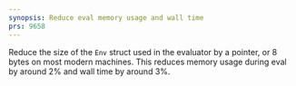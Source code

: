 ```yaml
---
synopsis: Reduce eval memory usage and wall time
prs: 9658
---
```


Reduce the size of the `Env` struct used in the evaluator by a pointer, or 8 bytes on most modern machines.
This reduces memory usage during eval by around 2% and wall time by around 3%.

